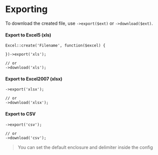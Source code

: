 # Exporting

To download the created file, use `->export($ext)` or `->download($ext)`.

#### Export to Excel5 (xls)

    Excel::create('Filename', function($excel) {

    })->export('xls');

    // or
    ->download('xls');

#### Export to Excel2007 (xlsx)

    ->export('xlsx');

    // or
    ->download('xlsx');

#### Export to CSV

    ->export('csv');

    // or
    ->download('csv');

> You can set the default enclosure and delimiter inside the config